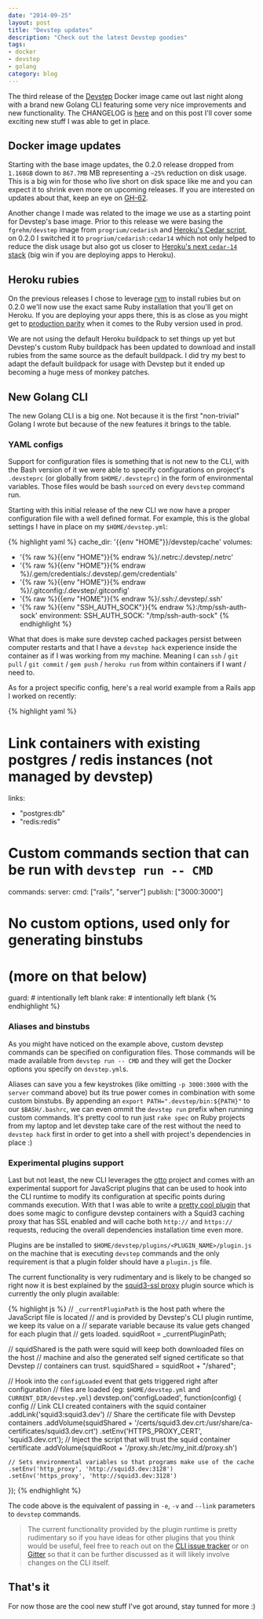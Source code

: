 ```yaml
---
date: "2014-09-25"
layout: post
title: "Devstep updates"
description: "Check out the latest Devstep goodies"
tags:
- docker
- devstep
- golang
category: blog
---
```


The third release of the [Devstep](http://fgrehm.viewdocs.io/devstep) Docker image
came out last night along with a brand new Golang CLI featuring some very nice
improvements and new functionality. The CHANGELOG is [here](https://github.com/fgrehm/devstep/releases/tag/v0.2.0)
and on this post I'll cover some exciting new stuff I was able to get in place.

## Docker image updates

Starting with the base image updates, the 0.2.0 release dropped from `1.168GB` down to `867.7MB` MB
representing a `~25%` reduction on disk usage. This is a big win for those who live short on disk space
like me and you can expect it to shrink even more on upcoming releases. If you are interested on
updates about that, keep an eye on [GH-62](https://github.com/fgrehm/devstep/issues/62).

Another change I made was related to the image we use as a starting point for Devstep's base image. Prior to
this release we were basing the `fgrehm/devstep` image from `progrium/cedarish` and [Heroku's Cedar script](https://github.com/heroku/stack-images/blob/master/bin/cedar.sh),
on 0.2.0 I switched it to `progrium/cedarish:cedar14` which not only helped to reduce the disk usage but
also got us closer to [Heroku's next `cedar-14` stack](https://blog.heroku.com/archives/2014/8/19/cedar-14-public-beta)
(big win if you are deploying apps to Heroku).

## Heroku rubies

On the previous releases I chose to leverage [rvm](https://rvm.io/) to install rubies but on
0.2.0 we'll now use the exact same Ruby installation that you'll get on Heroku. If you are
deploying your apps there, this is as close as you might get to [production parity](http://12factor.net/dev-prod-parity)
when it comes to the Ruby version used in prod.

We are not using the default Heroku buildpack to set things up yet but Devstep's custom Ruby buildpack
has been updated to download and install rubies from the same source as the default buildpack. I did
try my best to adapt the default buildpack for usage with Devstep but it ended up becoming a huge mess
of monkey patches.

## New Golang CLI

The new Golang CLI is a big one. Not because it is the first "non-trivial" Golang I wrote but
because of the new features it brings to the table.

### YAML configs

Support for configuration files is something that is not new to the CLI, with the Bash version
of it we were able to specify configurations on project's `.devsteprc` (or globally from `$HOME/.devsteprc`)
in the form of environmental variables. Those files would be bash `source`d on every `devstep`
command run.

Starting with this initial release of the new CLI we now have a proper configuration file
with a well defined format. For example, this is the global settings I have in place on my `$HOME/devstep.yml`:

{% highlight yaml %}
cache_dir: '{{env "HOME"}}/devstep/cache'
volumes:
  - '{% raw %}{{env "HOME"}}{% endraw %}/.netrc:/.devstep/.netrc'
  - '{% raw %}{{env "HOME"}}{% endraw %}/.gem/credentials:/.devstep/.gem/credentials'
  - '{% raw %}{{env "HOME"}}{% endraw %}/.gitconfig:/.devstep/.gitconfig'
  - '{% raw %}{{env "HOME"}}{% endraw %}/.ssh:/.devstep/.ssh'
  - '{% raw %}{{env "SSH_AUTH_SOCK"}}{% endraw %}:/tmp/ssh-auth-sock'
environment:
  SSH_AUTH_SOCK: "/tmp/ssh-auth-sock"
{% endhighlight %}

What that does is make sure devstep cached packages persist between computer restarts and that
I have a `devstep hack` experience inside the container as if I was working from my machine.
Meaning I can `ssh` / `git pull` / `git commit` / `gem push` / `heroku run` from within
containers if I want / need to.

As for a project specific config, here's a real world example from a Rails app I worked on recently:

{% highlight yaml %}
# Link containers with existing postgres / redis instances (not managed by devstep)
links:
- "postgres:db"
- "redis:redis"

# Custom commands section that can be run with `devstep run -- CMD`
commands:
  server:
    cmd: ["rails", "server"]
    publish: ["3000:3000"]
  # No custom options, used only for generating binstubs
  # (more on that below)
  guard:
    # intentionally left blank
  rake:
    # intentionally left blank
{% endhighlight %}

### Aliases and binstubs

As you might have noticed on the example above, custom devstep commands can be specified on
configuration files. Those commands will be made available from `devstep run -- CMD` and they
will get the Docker options you specify on `devstep.yml`s.

Aliases can save you a few keystrokes (like omitting `-p 3000:3000` with the `server` command
above) but its true power comes in combination with some custom binstubs. By appending an
`export PATH=".devstep/bin:${PATH}"` to our `$BASH/.bashrc`, we can even ommit the
`devstep run` prefix when running custom commands. It's pretty cool to run just `rake spec`
on Ruby projects from my laptop and let devstep take care of the rest without the need to
`devstep hack` first in order to get into a shell with project's dependencies in place :)

### Experimental plugins support

Last but not least, the new CLI leverages the [otto](https://github.com/robertkrimen/otto)
project and comes with an experimental support for JavaScript plugins that can be used to
hook into the CLI runtime to modify its configuration at specific points
during commands execution. With that I was able to write a [pretty cool plugin](https://github.com/fgrehm/devstep-squid3-ssl)
that does some magic to configure devstep containers with a Squid3 caching proxy that has
SSL enabled and will cache both `http://` and `https://` requests, reducing the overall
dependencies installation time even more.

Plugins are be installed to `$HOME/devstep/plugins/<PLUGIN_NAME>/plugin.js`
on the machine that is executing `devstep` commands and the only requirement is
that a plugin folder should have a `plugin.js` file.

The current functionality is very rudimentary and is likely to be changed so right
now it is best explained by the [squid3-ssl proxy](https://github.com/fgrehm/devstep-squid3-ssl)
plugin source which is currently the only plugin available:

{% highlight js %}
// `_currentPluginPath` is the host path where the JavaScript file is located
// and is provided by Devstep's CLI plugin runtime, we keep its value on a
// separate variable because its value gets changed for each plugin that
// gets loaded.
squidRoot = _currentPluginPath;

// squidShared is the path were squid will keep both downloaded files on the host
// machine and also the generated self signed certificate so that Devstep
// containers can trust.
squidShared = squidRoot + "/shared";

// Hook into the `configLoaded` event that gets triggered right after configuration
// files are loaded (eg: `$HOME/devstep.yml` and `CURRENT_DIR/devstep.yml`)
devstep.on('configLoaded', function(config) {
  config
    // Link CLI created containers with the squid container
    .addLink('squid3:squid3.dev')
    // Share the certificate file with Devstep containers
    .addVolume(squidShared + '/certs/squid3.dev.crt:/usr/share/ca-certificates/squid3.dev.crt')
    .setEnv('HTTPS_PROXY_CERT', 'squid3.dev.crt');
    // Inject the script that will trust the squid container certificate
    .addVolume(squidRoot + '/proxy.sh:/etc/my_init.d/proxy.sh')

    // Sets environmental variables so that programs make use of the cache
    .setEnv('http_proxy', 'http://squid3.dev:3128')
    .setEnv('https_proxy', 'http://squid3.dev:3128')
});
{% endhighlight %}

The code above is the equivalent of passing in `-e`, `-v` and `--link` parameters
to `devstep` commands.

> The current functionality provided by the plugin runtime is pretty rudimentary
so if you have ideas for other plugins that you think would be useful, feel free to
reach out on the [CLI issue tracker](https://github.com/fgrehm/devstep-cli/issues/new)
or on [Gitter](https://gitter.im/fgrehm/devstep) so that it can be further discussed
as it will likely involve changes on the CLI itself.

## That's it

For now those are the cool new stuff I've got around, stay tunned for more :)
